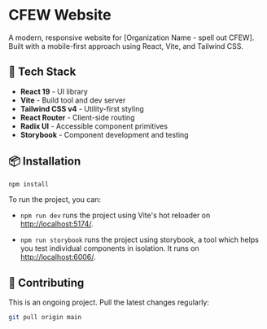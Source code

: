 # CFEW Website

A modern, responsive website for [Organization Name - spell out CFEW]. Built with a mobile-first approach using React, Vite, and Tailwind CSS.

## 🚀 Tech Stack
- **React 19** - UI library
- **Vite** - Build tool and dev server
- **Tailwind CSS v4** - Utility-first styling
- **React Router** - Client-side routing
- **Radix UI** - Accessible component primitives
- **Storybook** - Component development and testing

## 📦 Installation
```bash
npm install
```

To run the project, you can:

- `npm run dev` runs the project using Vite's hot reloader on [http://localhost:5174/](http://localhost:5174/).

-  `npm run storybook` runs the project using storybook, a tool which helps you test individual components in isolation. It runs on [http://localhost:6006/]( http://localhost:6006/).

## 🤝 Contributing
This is an ongoing project. Pull the latest changes regularly:
```bash
git pull origin main
